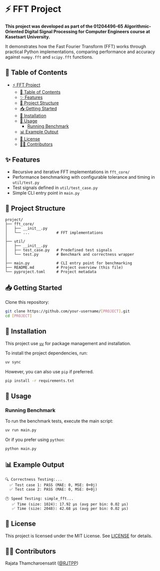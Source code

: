# ⚡ FFT Project

**This project was developed as part of the 01204496-65 Algorithmic-Oriented Digital Signal Processing for Computer Engineers course at Kasetsart University.**

 It demonstrates how the Fast Fourier Transform (FFT) works through practical Python implementations, comparing performance and accuracy against `numpy.fft` and `scipy.fft` functions.

## 📜 Table of Contents

- [⚡ FFT Project](#-fft-project)
  - [📜 Table of Contents](#-table-of-contents)
  - [✨ Features](#-features)
  - [📂 Project Structure](#-project-structure)
  - [📥 Getting Started](#-getting-started)
  - [🔧 Installation](#-installation)
  - [🚀 Usage](#-usage)
    - [Running Benchmark](#running-benchmark)
  - [📊 Example Output](#-example-output)
  - [📄 License](#-license)
  - [🧑‍💻 Contributors](#-contributors)


## ✨ Features

* Recursive and iterative FFT implementations in `fft_core/`
* Performance benchmarking with configurable tolerance and timing in `util/test.py`
* Test signals defined in `util/test_case.py`
* Simple CLI entry point in `main.py`



## 📂 Project Structure

```
project/
├── fft_core/
│   ├── __init__.py
│   └── ...            # FFT implementations
│
├── util/
│   ├── __init__.py
│   ├── test_case.py   # Predefined test signals
│   └── test.py        # Benchmark and correctness wrapper
│
├── main.py            # CLI entry point for benchmarking
├── README.md          # Project overview (this file)
└── pyproject.toml     # Project metadata
```

## 📥 Getting Started

Clone this repository:

```bash
git clone https://github.com/your-username/[PROJECT].git
cd [PROJECT]
```


## 🔧 Installation

This project use [`uv`](https://github.com/astral-sh/uv) for package management and installation.

To install the project dependencies, run:

```bash
uv sync
```

However, you can also use `pip` if preferred.

```bash
pip install -r requirements.txt
```


## 🚀 Usage

### Running Benchmark

To run the benchmark tests, execute the main script:

```bash
uv run main.py
```

Or if you prefer using `python`:

```bash
python main.py
```


## 📊 Example Output

```
🔍 Correctness Testing:...
  ✅ Test case 1: PASS (MAE: 0, MSE: 0+0j)
  ✅ Test case 2: PASS (MAE: 0, MSE: 0+0j)

🕐 Speed Testing: simple_fft...
   ✅ Time (size: 1024): 17.92 µs (avg per bin: 0.02 µs)
   ✅ Time (size: 2048): 42.68 µs (avg per bin: 0.02 µs)
```


## 📄 License

This project is licensed under the MIT License. See [LICENSE](LICENSE) for details.

## 🧑‍💻 Contributors

Rajata Thamcharoensatit ([@RJTPP](https://github.com/RJTPP))

